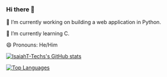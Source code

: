 ### Hi there 👋

<!--
**IsaiahT-Tech/IsaiahT-Tech** is a ✨ _special_ ✨ repository because its `README.md` (this file) appears on your GitHub profile.

Here are some ideas to get you started:

- 🔭 I’m currently working on ...
- 🌱 I’m currently learning ...
- 👯 I’m looking to collaborate on ...
- 🤔 I’m looking for help with ...
- 💬 Ask me about ...
- 📫 How to reach me: ...
- 😄 Pronouns: ...
- ⚡ Fun fact: ...
-->

🔭 I’m currently working on building a web application in Python.

🌱 I’m currently learning C.

😄 Pronouns: He/Him

[![IsaiahT-Techs's GitHub stats](https://github-readme-stats.vercel.app/api?username=IsaiahT-Tech&theme=cobalt)](https://github.com/anuraghazra/github-readme-stats)

[![Top Languages](https://github-readme-stats.vercel.app/api/top-langs/?username=IsaiahT-Tech&theme=cobalt)](https://github.com/anuraghazra/github-readme-stats)

